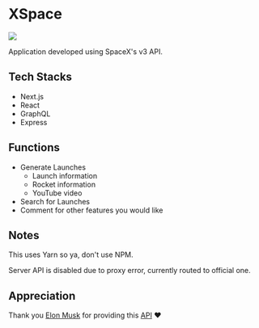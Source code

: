 # XSpace

![](https://logos-world.net/wp-content/uploads/2020/09/SpaceX-Emblem.png)

Application developed using SpaceX's v3 API.

## Tech Stacks

- Next.js
- React
- GraphQL
- Express

## Functions

- Generate Launches
    - Launch information
    - Rocket information
    - YouTube video
- Search for Launches
- Comment for other features you would like

## Notes

This uses Yarn so ya, don't use NPM.

Server API is disabled due to proxy error, currently routed to official one.

## Appreciation

Thank you [Elon Musk](https://twitter.com/elonmusk) for providing this [API](https://github.com/r-spacex/SpaceX-API) ❤️
